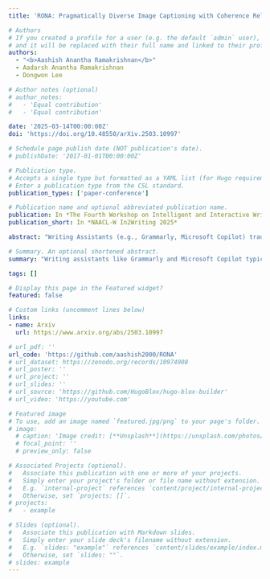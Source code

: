 ```yaml
---
title: 'RONA: Pragmatically Diverse Image Captioning with Coherence Relations'

# Authors
# If you created a profile for a user (e.g. the default `admin` user), write the username (folder name) here
# and it will be replaced with their full name and linked to their profile.
authors:
  - "<b>Aashish Anantha Ramakrishnan</b>"
  - Aadarsh Anantha Ramakrishnan
  - Dongwon Lee

# Author notes (optional)
# author_notes:
#   - 'Equal contribution'
#   - 'Equal contribution'

date: '2025-03-14T00:00:00Z'
doi: 'https://doi.org/10.48550/arXiv.2503.10997'

# Schedule page publish date (NOT publication's date).
# publishDate: '2017-01-01T00:00:00Z'

# Publication type.
# Accepts a single type but formatted as a YAML list (for Hugo requirements).
# Enter a publication type from the CSL standard.
publication_types: ['paper-conference']

# Publication name and optional abbreviated publication name.
publication: In *The Fourth Workshop on Intelligent and Interactive Writing Assistants (In2Writing)*
publication_short: In *NAACL-W In2Writing 2025*

abstract: "Writing Assistants (e.g., Grammarly, Microsoft Copilot) traditionally generate diverse image captions by employingsyntactic and semantic variations to describe image components. However, human-written captions prioritize conveying a central message alongside visual descriptions using pragmatic cues. To enhance pragmatic diversity, it is essential to explore alternative ways of communicating these messages in conjunction with visual content. To address this challenge, we propose RONA, a novel prompting strategy for Multi-modal Large Language Models (MLLM) that leverages Coherence Relations as an axis for variation. We demonstrate that RONA generates captions with better overall diversity and ground-truth alignment, compared to MLLM baselines across multiple domains. Our code is available at: https://github.com/aashish2000/RONA"

# Summary. An optional shortened abstract.
summary: "Writing assistants like Grammarly and Microsoft Copilot typically generate diverse image captions through syntactic and semantic variation. In contrast, human-written captions rely on pragmatic cues to convey a central message. To better capture this pragmatic diversity, we introduce RONA, a prompting strategy for Multi-modal Large Language Models (MLLMs) that uses Coherence Relations as a variation axis. RONA produces more diverse and accurate captions than standard MLLM baselines across domains. Code: https://github.com/aashish2000/RONA"

tags: []

# Display this page in the Featured widget?
featured: false

# Custom links (uncomment lines below)
links:
- name: Arxiv
  url: https://www.arxiv.org/abs/2503.10997

# url_pdf: ''
url_code: 'https://github.com/aashish2000/RONA'
# url_dataset: https://zenodo.org/records/10974908
# url_poster: ''
# url_project: ''
# url_slides: ''
# url_source: 'https://github.com/HugoBlox/hugo-blox-builder'
# url_video: 'https://youtube.com'

# Featured image
# To use, add an image named `featured.jpg/png` to your page's folder.
# image:
  # caption: 'Image credit: [**Unsplash**](https://unsplash.com/photos/pLCdAaMFLTE)'
  # focal_point: ''
  # preview_only: false

# Associated Projects (optional).
#   Associate this publication with one or more of your projects.
#   Simply enter your project's folder or file name without extension.
#   E.g. `internal-project` references `content/project/internal-project/index.md`.
#   Otherwise, set `projects: []`.
# projects:
#   - example

# Slides (optional).
#   Associate this publication with Markdown slides.
#   Simply enter your slide deck's filename without extension.
#   E.g. `slides: "example"` references `content/slides/example/index.md`.
#   Otherwise, set `slides: ""`.
# slides: example
---
```

